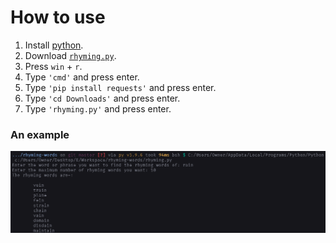 # How to use

1. Install [python](https://python.org/downloads).
2. Download [`rhyming.py`](https://raw.githubusercontent.com/DhruvMitna/rhyming-words/master/rhyming.py).
3. Press `win` + `r`.
4. Type `'cmd'` and press enter.
5. Type `'pip install requests'` and press enter.
6. Type `'cd Downloads'` and press enter.
7. Type `'rhyming.py'` and press enter.

### An example

![Demo image](demo.png "Demo")